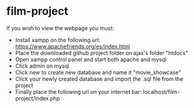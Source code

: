 # film-project
If you wish to view the webpage you must:
* Install xampp on the following url: https://www.apachefriends.org/es/index.html
* Place the downloaded github project folder on ajax's folder "htdocs"
* Open xampp control panel and start both apache and mysql
* Click admin on mysql
* Click new to create new database and name it "movie_showcase"
* Click your newly created database and import the .sql file from the project 
* Finally place the following url on your internet bar: localhost/film-project/index.php
